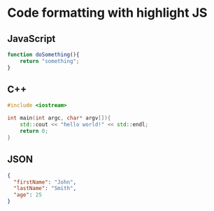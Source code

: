 # Code formatting with highlight JS

## JavaScript

```javascript
function doSomething(){
    return "something";
}
```

## C++

```cxx
#include <iostream>

int main(int argc, char* argv[]){
    std::cout << "hello world!" << std::endl;
    return 0;
}
```

## JSON

```json
{
  "firstName": "John",
  "lastName": "Smith",
  "age": 25
}
```

